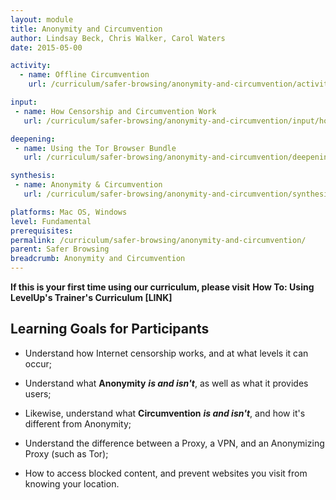 ```yaml
---
layout: module
title: Anonymity and Circumvention
author: Lindsay Beck, Chris Walker, Carol Waters
date: 2015-05-00

activity:
  - name: Offline Circumvention
    url: /curriculum/safer-browsing/anonymity-and-circumvention/activity-discussion/offline-circumvention/

input:
 - name: How Censorship and Circumvention Work
   url: /curriculum/safer-browsing/anonymity-and-circumvention/input/how-censorship-and-circumvention-work/

deepening:
 - name: Using the Tor Browser Bundle
   url: /curriculum/safer-browsing/anonymity-and-circumvention/deepening/using-tor/

synthesis:
 - name: Anonymity & Circumvention
   url: /curriculum/safer-browsing/anonymity-and-circumvention/synthesis/anonymity-and-circumvention/

platforms: Mac OS, Windows
level: Fundamental
prerequisites:
permalink: /curriculum/safer-browsing/anonymity-and-circumvention/
parent: Safer Browsing
breadcrumb: Anonymity and Circumvention
---
```

**If this is your first time using our curriculum, please visit** **How To: Using LevelUp's Trainer's Curriculum [LINK]**


## Learning Goals for Participants ##


- Understand how Internet censorship works, and at what levels it can occur;

- Understand what **Anonymity** ***is and isn't***, as well as what it provides users;

- Likewise, understand what **Circumvention** ***is and isn't***, and how it's different from Anonymity;

- Understand the difference between a Proxy, a VPN, and an Anonymizing Proxy (such as Tor);

- How to access blocked content, and prevent websites you visit from knowing your location.
